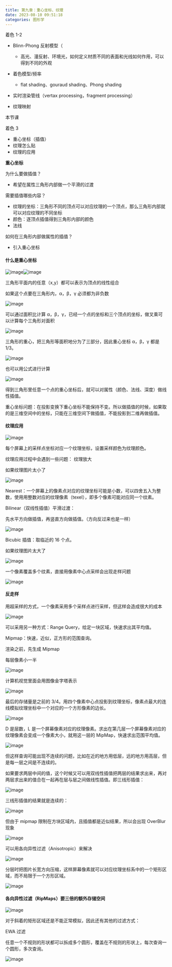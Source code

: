 ```yaml
---
title: 第九章：重心坐标、纹理
date: 2023-08-10 09:51:18
categories: 图形学
---
```


着色 1-2

- Blinn-Phong 反射模型（

  - 高光、漫反射、环境光，如何定义材质不同的表面和光线如何作用，可以得到不同的外观
- 着色模型/频率

  - flat shading、gouraud shading、Phong shading
- 实时渲染管线（vertax processing，fragment processing）
- 纹理映射

本节课

着色 3

- 重心坐标（插值）
- 纹理怎么贴
- 纹理的应用

**重心坐标**

为什么要做插值？

- 希望在属性三角形内部做一个平滑的过渡

需要插值哪些内容？

- 纹理的坐标：三角形不同的顶点可以对应纹理的一个顶点，那么三角形内部就可以对应纹理的不同坐标
- 颜色：逐顶点插值得到三角形内部的颜色
- 法线

如何在三角形内部做属性的插值？

- 引入重心坐标

#### 什么是重心坐标

​![image](./images/图形学/image-20230816212055-jnje6kl.png)​​![image](./images/图形学/image-20230816212059-5qtuxfj.png)​

三角形平面内的任意（x,y）都可以表示为顶点的线性组合

如果这个点要在三角形内，α，β，γ 必须都为非负数

​![image](./images/图形学/image-20230816212105-7dke1bs.png)​

可以通过面积比计算 α，β，γ，已经一个点的坐标和三个顶点的坐标，做叉乘可以计算每个三角形对面积

​![image](./images/图形学/image-20230816212110-tb8xq9a.png)​

三角形的重心，把三角形等面积地分为了三部分，因此重心坐标 α，β，γ 都是 1/3。

​![image](./images/图形学/image-20230816212115-4fyu6h0.png)​

也可以用公式进行计算

​![image](./images/图形学/image-20230816212119-7yfx4en.png)​

得到三角形里任意一个点的重心坐标后，就可以对属性（颜色、法线、深度）做线性插值。

重心坐标问题：在投影变换下重心坐标不能保持不变。所以做插值的时候，如果取的是三维空间中的坐标，只能在三维空间下做插值，不能投影到二维再做插值。

#### **纹理应用**

​![image](./images/图形学/image-20230816212126-f1ja7qa.png)

每个屏幕上的采样点坐标对应一个纹理坐标，设置采样颜色为纹理颜色。

纹理应用过程中会遇到一些问题：
纹理放大

如果纹理图片太小了

​![image](./images/图形学/image-20230816212136-vwh2tdy.png)​

Nearest：一个屏幕上的像素点对应的纹理坐标可能是小数，可以四舍五入为整数，使用用整数对应的纹理像素（texel），即多个像素可能对应同一个纹素。

Bilinear（双线性插值）平滑过渡：

先水平方向做插值，再竖直方向做插值。（方向反过来也是一样）

​![image](./images/图形学/image-20230816212142-432dvdh.png)​

Bicubic 插值：取临近的 16 个点。

如果纹理图片太大了

​![image](./images/图形学/image-20230816212146-ybw1kqq.png)​

一个像素覆盖多个纹素，直接用像素中心点采样会出现走样问题

​![image](./images/图形学/image-20230816212151-yzdv3iw.png)​

#### **反走样**

用超采样的方式，一个像素采用多个采样点进行采样，但这样会造成很大的成本

​![image](./images/图形学/image-20230816212157-hiw1z5j.png)​

可以采用另一种方式：Range Query，给定一块区域，快速求出其平均值。

Mipmap：快速，近似，正方形的范围查询。

渲染之前，先生成 Mipmap

每层像素小一半

​![image](./images/图形学/image-20230816212205-y6dpwtl.png)​

计算机视觉里面会用图像金字塔表示

​![image](./images/图形学/image-20230816212212-c292iom.png)​

最后的存储量是之前的 3/4。用四个像素中心点投影到纹理坐标，像素点最大的连线模拟纹理坐标中一个对应的一个方形像素的边长。

​![image](./images/图形学/image-20230816212216-ofuai5f.png)​

D 是层数，L 是一个屏幕像素对应的纹理像素。求出在第几层一个屏幕像素对应的纹理像素会变成一个像素大小，就用这一层的 MipMap，快速求出范围平均值。

​![image](./images/图形学/image-20230816212223-a6eua3w.png)​

但这样查询可能出现不连续的问题，比如在近的地方用低层，远的地方用高层，但是每一层之间是不连续的。

如果要求两层中间的值，这个时候又可以用双线性插值把两层的结果求出来，再对两层求出来的值合在一起再在层与层之间做线性插值。即三线形插值：

​![image](./images/图形学/image-20230816212229-u1nl40f.png)​

三线形插值的结果就是连续的：

​![image](./images/图形学/image-20230816212233-a5auinh.png)​

但由于 mipmap 限制在方块区域内，且插值都是近似结果，所以会出现 OverBlur 现象

​![image](./images/图形学/image-20230816212240-kynmszt.png)​

可以用各向异性过滤（Anisotropic）来解决

​![image](./images/图形学/image-20230816212244-wwuvaat.png)​

分层时把图片长宽方向压缩，这样屏幕像素就可以对应纹理坐标系中的一个矩形区域，而不局限于一个方形区域。

​![image](./images/图形学/image-20230816212250-9252tym.png)​

#### 各向异性过滤（RipMaps）要三倍的额外存储空间

​![image](./images/图形学/image-20230816212255-54hzxxx.png)​

对于斜着的矩形区域还是不能正常模拟，因此还有其他的过滤方式：

EWA 过滤

任意一个不规则的形状都可以拆成多个圆形，覆盖在不规则的形状上，每次查询一个圆形，多次查询。

​![image](./images/图形学/image-20230816212304-vuf9svm.png)​
